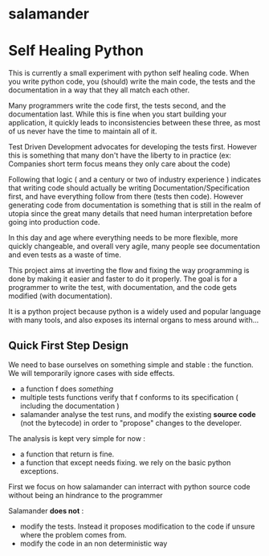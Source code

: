 # salamander

Self Healing Python
================

This is currently a small experiment with python self healing code.
When you write python code, you (should) write the main code, the tests and the documentation in a way that they all match each other.

Many programmers write the code first, the tests second, and the documentation last.
While this is fine when you start building your application, it quickly leads to inconsistencies between these three, as most of us never have the time to maintain all of it.

Test Driven Development advocates for developing the tests first. However this is something that many don't have the liberty to in practice (ex: Companies short term focus means they only care about the code)

Following that logic ( and a century or two of industry experience ) indicates that writing code should actually be writing Documentation/Specification first, and have everything follow from there (tests then code).
However generating code from documentation is something that is still in the realm of utopia since the great many details that need human interpretation before going into production code.

In this day and age where everything needs to be more flexible, more quickly changeable, and overall very agile, many people see documentation and even tests as a waste of time.

This project aims at inverting the flow and fixing the way programming is done by making it easier and faster to do it properly.
The goal is for a programmer to write the test, with documentation, and the code gets modified (with documentation).

It is a python project because python is a widely used and popular language with many tools, and also exposes its internal organs to mess around with...

Quick First Step Design
--------------------

We need to base ourselves on something simple and stable : the function.
We will temporarily ignore cases with side effects.

- a function f does _something_
- multiple tests functions verify that f conforms to its specification ( including the documentation )
- salamander analyse the test runs, and modify the existing **source code** (not the bytecode) in order to "propose" changes to the developer.

The analysis is kept very simple for now :
- a function that return is fine.
- a function that except needs fixing. we rely on the basic python exceptions.

First we focus on how salamander can interract with python source code without being an hindrance to the programmer

Salamander **does not** :
- modify the tests. Instead it proposes modification to the code if unsure where the problem comes from.
- modify the code in an non deterministic way
